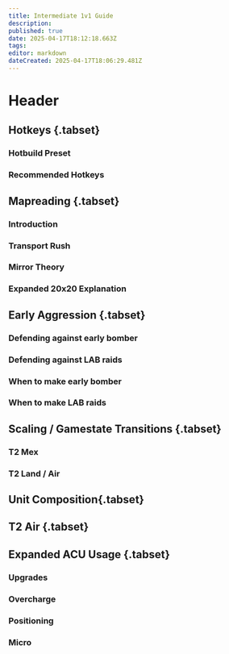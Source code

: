 ```yaml
---
title: Intermediate 1v1 Guide
description: 
published: true
date: 2025-04-17T18:12:18.663Z
tags: 
editor: markdown
dateCreated: 2025-04-17T18:06:29.481Z
---
```


# Header


## Hotkeys {.tabset}
### Hotbuild Preset
### Recommended Hotkeys

## Mapreading {.tabset}
### Introduction 
### Transport Rush
### Mirror Theory 
### Expanded 20x20 Explanation

## Early Aggression {.tabset}
### Defending against early bomber 
### Defending against LAB raids
### When to make early bomber
### When to make LAB raids

## Scaling / Gamestate Transitions {.tabset}
### T2 Mex
### T2 Land / Air

## Unit Composition{.tabset}
### 

## T2 Air {.tabset}
### 
## Expanded ACU Usage {.tabset}
### Upgrades
### Overcharge 
### Positioning 
### Micro 